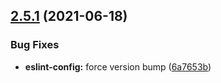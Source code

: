 ## [2.5.1](https://github.com/ng-easy/platform/compare/@ng-easy/eslint-config@2.5.0...@ng-easy/eslint-config@2.5.1) (2021-06-18)


### Bug Fixes

* **eslint-config:** force version bump ([6a7653b](https://github.com/ng-easy/platform/commit/6a7653bc6e89d4095eb66d0937563b82bf769558))
